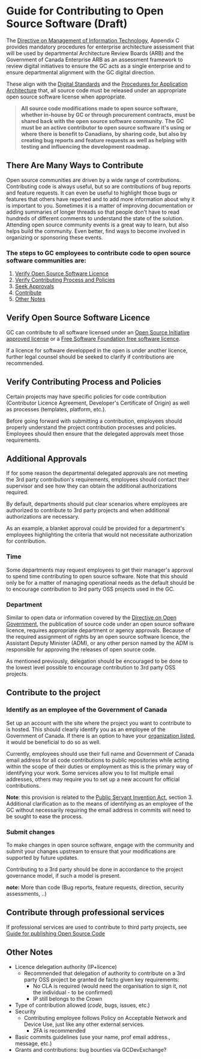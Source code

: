 # Guide for Contributing to Open Source Software (Draft)

The [Directive on Management of Information Technology](https://www.tbs-sct.gc.ca/pol/doc-eng.aspx?id=15249), Appendix C provides mandatory procedures for enterprise architecture assessment that will be used by departmental Architecture Review Boards (ARB) and the Government of Canada Enterprise ARB as an assessment framework to review digital initiatives to ensure the GC acts as a single enterprise and to ensure departmental alignment with the GC digital direction.

These align with the [Digital Standards](https://www.canada.ca/en/government/publicservice/modernizing/government-canada-digital-standards.html) and the [Procedures for Application Architecture](https://www.tbs-sct.gc.ca/pol/doc-eng.aspx?id=15249#claC.2.3.8) that, all source code must be released under an appropriate open source software license when appropriate.

> **All source code modifications made to open source software, whether in-house by GC or through procurement contracts, must be shared back with the open source software community.**
> **The GC must be an active contributor to open source software it's using or where there is benefit to Canadians, by sharing code, but also by creating bug reports and feature requests as well as helping with testing and influencing the development roadmap.**

## There Are Many Ways to Contribute

Open source communities are driven by a wide range of contributions. Contributing code is always useful, but so are contributions of bug reports and feature requests. It can even be useful to highlight those bugs or features that others have reported and to add more information about why it is important to you. Sometimes it is a matter of improving documentation or adding summaries of longer threads so that people don't have to read hundreds of different comments to understand the state of the solution. Attending open source community events is a great way to learn, but also helps build the community. Even better, find ways to become involved in organizing or sponsoring these events. 

### The steps to GC employees to contribute code to open source software communities are:

1. [Verify Open Source Software Licence](#verify-open-source-software-licence)
1. [Verify Contributing Process and Policies](#verify-contributing-process-and-policies)
1. [Seek Approvals](#seek-approvals)
1. [Contribute](#contribute)
1. [Other Notes](#other-notes)

## Verify Open Source Software Licence

GC can contribute to all software licensed under an [Open Source Initiative approved license](https://opensource.org/licenses) or a [Free Software Foundation free software licence](https://www.gnu.org/licenses/license-list.html).

If a licence for software developped in the open is under another licence, further legal counsel should be seeked to clarify if contributions are recommended.

## Verify Contributing Process and Policies

Certain projects may have specific policies for code contribution (Contributor Licence Agreement, Developer's Certificate of Origin) as well as processes (templates, platform, etc.).

Before going forward with submitting a contribution, employees should properly understand the project contribution processes and policies. 
Employees should then ensure that the delegated approvals meet those requirements.

## Additional Approvals

If for some reason the departmental delegated approvals are not meeting the 3rd party contribution's requirements, employees should contact their supervisor and see how they can obtain the additional authorizations required.

By default, departments should put clear scenarios where employees are authorized to contribute to 3rd party projects and when additional authorizations are necessary.

As an example, a blanket approval could be provided for a department's employees highlighting the criteria that would not necessitate authorization for contribution.

### Time

Some departments may request employees to get their manager's approval to spend time contributing to open source software.
Note that this should only be for a matter of managing operational needs as the default should be to encourage contribution to 3rd party OSS projects used in the GC.

### Department

Similar to open data or information covered by the [Directive on Open Government](https://www.tbs-sct.gc.ca/pol/doc-eng.aspx?id=28108), the publication of source code under an open source software licence, requires appropriate department or agency approvals.
Because of the required assignment of rights by an open source software licence, the Assistant Deputy Minister (ADM), or any other person named by the ADM is responsible for approving the releases of open source code.

As mentioned previously, delegation should be encouraged to be done to the lowest level possible to encourage contribution to 3rd party OSS projects.

## Contribute to the project

### Identify as an employee of the Government of Canada

Set up an account with the site where the project you want to contribute to is hosted. 
This should clearly identify you as an employee of the Government of Canada. 
If there is an option to have your [organization listed](https://openconcept.ca/blog/mike/your-organization-using-drupal-get-drupalorg-account), it would be beneficial to do so as well.

Currently, employees should use their full name and Government of Canada email address for all code contributions to public repositories while acting within the scope of their duties or employment as this is the primary way of identifying your work.
Some services allow you to list multiple email addresses, others may require you to set up a new account for official contributions.

**Note**: this provision is related to the [Public Servant Invention Act](https://laws-lois.justice.gc.ca/eng/acts/P-32/FullText.html#h-3), section 3. 
Additional clarification as to the means of identifying as an employee of the GC without necessarily requiring the email address in commits will need to be sought to ease the process.

### Submit changes

To make changes in open source software, engage with the community and submit your changes upstream to ensure that your modifications are supported by future updates.

Contributing to a 3rd party should be done in accordance to the project governance model, if such a model is present.

**note:** More than code (Bug reports, feature requests, direction, security assessments, ..)

## Contribute through professional services

If professional services are used to contribute to third party projects, see [Guide for publishing Open Source Code](publishing-open-source-code.md#obtain-rights-to-custom-code-in-contracts)

## Other Notes

* Licence delegation authority (IP+licence)
  * Recommended that delegation of authority to contribute on a 3rd party OSS project be granted de facto given key requirements:
    * No CLA is required (would need the organisation to sign it, not the individual - to be confirmed)
    * IP still belongs to the Crown
* Type of contribution allowed (_code_, bugs, issues, etc.)
* Security
  * Contributing employee follows Policy on Acceptable Network and Device Use, just like any other external services.
    * 2FA is recommended
* Basic commits guidelines (use your name, prof email address., message, etc.)
* Grants and contributions: bug bounties via GCDevExchange?
